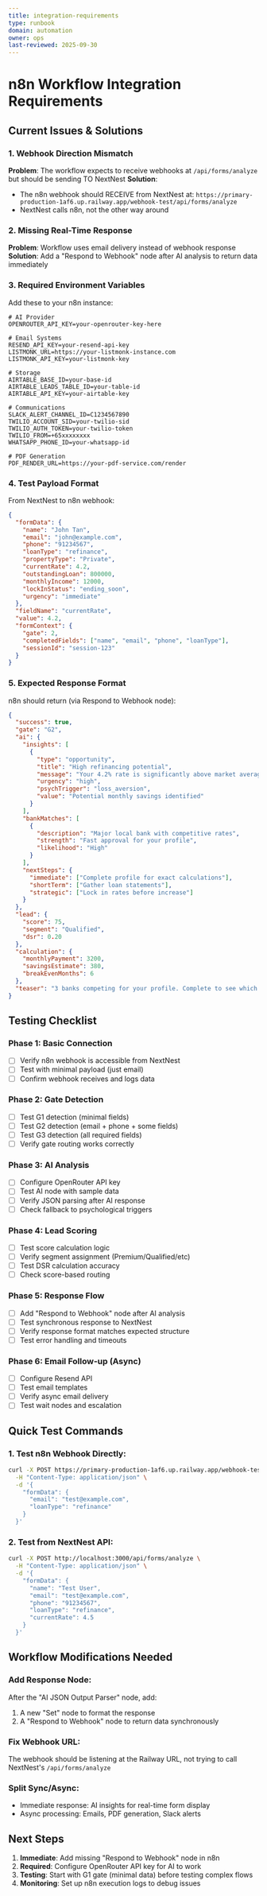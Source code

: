 ```yaml
---
title: integration-requirements
type: runbook
domain: automation
owner: ops
last-reviewed: 2025-09-30
---
```


# n8n Workflow Integration Requirements

## Current Issues & Solutions

### 1. **Webhook Direction Mismatch**
**Problem**: The workflow expects to receive webhooks at `/api/forms/analyze` but should be sending TO NextNest
**Solution**: 
- The n8n webhook should RECEIVE from NextNest at: `https://primary-production-1af6.up.railway.app/webhook-test/api/forms/analyze`
- NextNest calls n8n, not the other way around

### 2. **Missing Real-Time Response**
**Problem**: Workflow uses email delivery instead of webhook response
**Solution**: Add a "Respond to Webhook" node after AI analysis to return data immediately

### 3. **Required Environment Variables**

Add these to your n8n instance:

```env
# AI Provider
OPENROUTER_API_KEY=your-openrouter-key-here

# Email Systems
RESEND_API_KEY=your-resend-api-key
LISTMONK_URL=https://your-listmonk-instance.com
LISTMONK_API_KEY=your-listmonk-key

# Storage
AIRTABLE_BASE_ID=your-base-id
AIRTABLE_LEADS_TABLE_ID=your-table-id
AIRTABLE_API_KEY=your-airtable-key

# Communications
SLACK_ALERT_CHANNEL_ID=C1234567890
TWILIO_ACCOUNT_SID=your-twilio-sid
TWILIO_AUTH_TOKEN=your-twilio-token
TWILIO_FROM=+65xxxxxxxx
WHATSAPP_PHONE_ID=your-whatsapp-id

# PDF Generation
PDF_RENDER_URL=https://your-pdf-service.com/render
```

### 4. **Test Payload Format**

From NextNest to n8n webhook:

```json
{
  "formData": {
    "name": "John Tan",
    "email": "john@example.com",
    "phone": "91234567",
    "loanType": "refinance",
    "propertyType": "Private",
    "currentRate": 4.2,
    "outstandingLoan": 800000,
    "monthlyIncome": 12000,
    "lockInStatus": "ending_soon",
    "urgency": "immediate"
  },
  "fieldName": "currentRate",
  "value": 4.2,
  "formContext": {
    "gate": 2,
    "completedFields": ["name", "email", "phone", "loanType"],
    "sessionId": "session-123"
  }
}
```

### 5. **Expected Response Format**

n8n should return (via Respond to Webhook node):

```json
{
  "success": true,
  "gate": "G2",
  "ai": {
    "insights": [
      {
        "type": "opportunity",
        "title": "High refinancing potential",
        "message": "Your 4.2% rate is significantly above market average",
        "urgency": "high",
        "psychTrigger": "loss_aversion",
        "value": "Potential monthly savings identified"
      }
    ],
    "bankMatches": [
      {
        "description": "Major local bank with competitive rates",
        "strength": "Fast approval for your profile",
        "likelihood": "High"
      }
    ],
    "nextSteps": {
      "immediate": ["Complete profile for exact calculations"],
      "shortTerm": ["Gather loan statements"],
      "strategic": ["Lock in rates before increase"]
    }
  },
  "lead": {
    "score": 75,
    "segment": "Qualified",
    "dsr": 0.20
  },
  "calculation": {
    "monthlyPayment": 3200,
    "savingsEstimate": 380,
    "breakEvenMonths": 6
  },
  "teaser": "3 banks competing for your profile. Complete to see which..."
}
```

## Testing Checklist

### Phase 1: Basic Connection
- [ ] Verify n8n webhook is accessible from NextNest
- [ ] Test with minimal payload (just email)
- [ ] Confirm webhook receives and logs data

### Phase 2: Gate Detection
- [ ] Test G1 detection (minimal fields)
- [ ] Test G2 detection (email + phone + some fields)
- [ ] Test G3 detection (all required fields)
- [ ] Verify gate routing works correctly

### Phase 3: AI Analysis
- [ ] Configure OpenRouter API key
- [ ] Test AI node with sample data
- [ ] Verify JSON parsing after AI response
- [ ] Check fallback to psychological triggers

### Phase 4: Lead Scoring
- [ ] Test score calculation logic
- [ ] Verify segment assignment (Premium/Qualified/etc)
- [ ] Test DSR calculation accuracy
- [ ] Check score-based routing

### Phase 5: Response Flow
- [ ] Add "Respond to Webhook" node after AI analysis
- [ ] Test synchronous response to NextNest
- [ ] Verify response format matches expected structure
- [ ] Test error handling and timeouts

### Phase 6: Email Follow-up (Async)
- [ ] Configure Resend API
- [ ] Test email templates
- [ ] Verify async email delivery
- [ ] Test wait nodes and escalation

## Quick Test Commands

### 1. Test n8n Webhook Directly:
```bash
curl -X POST https://primary-production-1af6.up.railway.app/webhook-test/api/forms/analyze \
  -H "Content-Type: application/json" \
  -d '{
    "formData": {
      "email": "test@example.com",
      "loanType": "refinance"
    }
  }'
```

### 2. Test from NextNest API:
```bash
curl -X POST http://localhost:3000/api/forms/analyze \
  -H "Content-Type: application/json" \
  -d '{
    "formData": {
      "name": "Test User",
      "email": "test@example.com",
      "phone": "91234567",
      "loanType": "refinance",
      "currentRate": 4.5
    }
  }'
```

## Workflow Modifications Needed

### Add Response Node:
After the "AI JSON Output Parser" node, add:
1. A new "Set" node to format the response
2. A "Respond to Webhook" node to return data synchronously

### Fix Webhook URL:
The webhook should be listening at the Railway URL, not trying to call NextNest's `/api/forms/analyze`

### Split Sync/Async:
- Immediate response: AI insights for real-time form display
- Async processing: Emails, PDF generation, Slack alerts

## Next Steps

1. **Immediate**: Add missing "Respond to Webhook" node in n8n
2. **Required**: Configure OpenRouter API key for AI to work
3. **Testing**: Start with G1 gate (minimal data) before testing complex flows
4. **Monitoring**: Set up n8n execution logs to debug issues